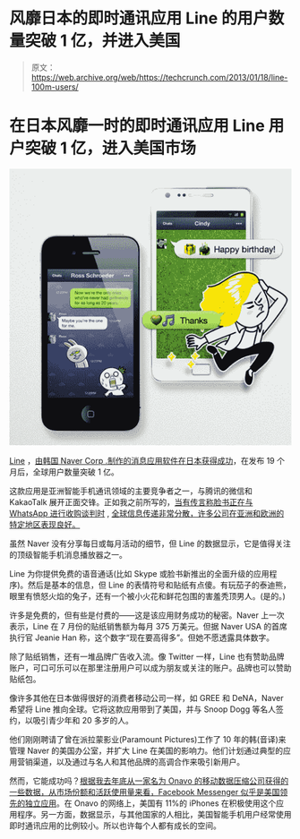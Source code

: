 # 风靡日本的即时通讯应用 Line 的用户数量突破 1 亿，并进入美国

> 原文：<https://web.archive.org/web/https://techcrunch.com/2013/01/18/line-100m-users/>

# 在日本风靡一时的即时通讯应用 Line 用户突破 1 亿，进入美国市场

[![Screen Shot 2013-01-18 at 12.53.50 PM](img/0ee2e8d3638a01fbdd5118188e55eec8.png)](https://web.archive.org/web/20230130234556/https://techcrunch.com/2013/01/18/line-100m-users/screen-shot-2013-01-18-at-12-53-50-pm/)

[Line](https://web.archive.org/web/20230130234556/https://itunes.apple.com/us/app/line/id443904275?mt=8) ，[由韩国 Naver Corp .制作的消息应用软件在日本获得成功](https://web.archive.org/web/20230130234556/https://techcrunch.com/2012/11/19/nhn-line/)，在发布 19 个月后，全球用户数量突破 1 亿。

这款应用是亚洲智能手机通讯领域的主要竞争者之一，与腾讯的微信和 KakaoTalk 展开正面交锋。正如我之前所写的，[当有传言称脸书正在与 WhatsApp 进行收购谈判时](https://web.archive.org/web/20230130234556/https://techcrunch.com/2012/12/04/keep-your-eyes-on-your-fries/) , [全球信息传递非常分散，许多公司在亚洲和欧洲的特定地区表现良好。](https://web.archive.org/web/20230130234556/https://techcrunch.com/2012/12/04/global-messaging-market/)

虽然 Naver 没有分享每日或每月活动的细节，但 Line 的数据显示，它是值得关注的顶级智能手机消息播放器之一。

Line 为你提供免费的语音通话(比如 Skype 或脸书新推出的全面升级的应用程序)。然后是基本的信息，但 Line 的表情符号和贴纸有点傻。有玩茄子的泰迪熊，眼里有愤怒火焰的兔子，还有一个被小火花和鲜花包围的害羞秃顶男人。(是的。)

许多是免费的，但有些是付费的——这是该应用财务成功的秘密。Naver 上一次表示，Line 在 7 月份的贴纸销售额为每月 375 万美元。但据 Naver USA 的首席执行官 Jeanie Han 称，这个数字“现在要高得多”。但她不愿透露具体数字。

除了贴纸销售，还有一堆品牌广告收入流。像 Twitter 一样，Line 也有赞助品牌账户，可口可乐可以在那里注册用户可以成为朋友或关注的账户。品牌也可以赞助贴纸包。

像许多其他在日本做得很好的消费者移动公司一样，如 GREE 和 DeNA，Naver 希望将 Line 推向全球。它将这款应用带到了美国，并与 Snoop Dogg 等名人签约，以吸引青少年和 20 多岁的人。

他们刚刚聘请了曾在派拉蒙影业(Paramount Pictures)工作了 10 年的韩(音译)来管理 Naver 的美国办公室，并扩大 Line 在美国的影响力。他们计划通过典型的应用营销渠道，以及通过与名人和其他品牌的高调合作来吸引新用户。

然而，它能成功吗？[根据我去年底从一家名为 Onavo 的移动数据压缩公司获得的一些数据，从市场份额和活跃使用量来看，Facebook Messenger 似乎是美国领先的独立应用](https://web.archive.org/web/20230130234556/https://techcrunch.com/2012/12/04/global-messaging-market/)。在 Onavo 的网络上，美国有 11%的 iPhones 在积极使用这个应用程序。另一方面，数据显示，与其他国家的人相比，美国智能手机用户经常使用即时通讯应用的比例较小。所以也许每个人都有成长的空间。